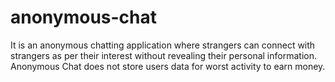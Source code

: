 # anonymous-chat
It is an anonymous chatting application where strangers can connect with strangers as per their interest without revealing their personal information. Anonymous Chat does not store users data for worst activity to earn money.
